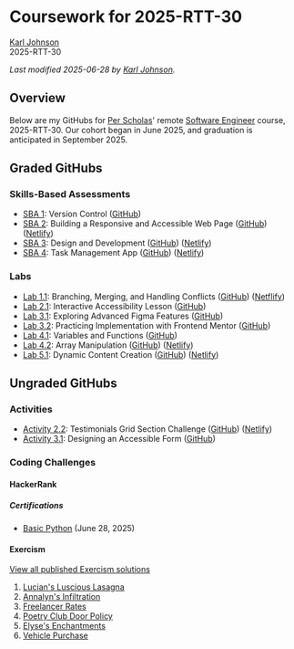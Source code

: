 # Coursework for 2025-RTT-30

[Karl Johnson](https://github.com/hirekarl)  
2025-RTT-30  

*Last modified <date datetime="2025-06-28">2025-06-28</date> by [Karl Johnson](https://github.com/hirekarl).*

## Overview
Below are my GitHubs for [Per Scholas](https://perscholas.org/)' remote [Software Engineer](https://perscholas.org/courses/software-engineer/software-engineer-new-york/) course, 2025-RTT-30. Our cohort began in <date datetime="2025-06">June 2025</date>, and graduation is anticipated in <date datetime="2025-09">September 2025</date>.

## Graded GitHubs
### Skills-Based Assessments
- [SBA 1](https://perscholas.instructure.com/courses/2754/assignments/524215?module_item_id=2196242): Version Control ([GitHub](https://github.com/hirekarl/version-control-simulation-karl-johnson))
- [SBA 2](https://ps-lms.vercel.app/curriculum/se/410/sba): Building a Responsive and Accessible Web Page ([GitHub](https://github.com/hirekarl/sba_02_accessibility)) ([Netlify](https://meek-pie-765715.netlify.app/))
- [SBA 3](https://perscholas.instructure.com/courses/2754/assignments/524221): Design and Development ([GitHub](https://github.com/hirekarl/sba_03_design_and_development)) ([Netlify](https://jovial-sundae-2c3d9f.netlify.app/))
- [SBA 4](https://ps-lms.vercel.app/curriculum/se/411/sba): Task Management App ([GitHub](https://github.com/hirekarl/sba_04_task_management_app)) ([Netlify](https://incredible-mousse-c22548.netlify.app/))

### Labs
- [Lab 1.1](https://perscholas.instructure.com/courses/2754/assignments/524068): Branching, Merging, and Handling Conflicts ([GitHub](https://github.com/hirekarl/2025-rtt-30_lab01_kj)) ([Netflify](https://fabulous-clafoutis-b18bb1.netlify.app/))
- [Lab 2.1](https://ps-lms.vercel.app/curriculum/se/410/lab-1): Interactive Accessibility Lesson ([GitHub](https://github.com/hirekarl/lab_2.1_accessible_web_design))
- [Lab 3.1](https://ps-lms.vercel.app/curriculum/se/326/lab-1): Exploring Advanced Figma Features ([GitHub](https://www.figma.com/proto/Ek3F4Zdmel96SkTt7nJoss/Lab-3.1?page-id=0%3A1&node-id=1-62&p=f&viewport=90%2C330%2C0.25&t=q26UB5hxzRC1B51P-1&scaling=scale-down&content-scaling=fixed))
- [Lab 3.2](https://ps-lms.vercel.app/curriculum/se/326/lab-2): Practicing Implementation with Frontend Mentor ([GitHub](https://github.com/hirekarl/lab_3.2_frontend_mentor))
- [Lab 4.1](https://ps-lms.vercel.app/curriculum/se/411/lab-1): Variables and Functions ([GitHub](https://github.com/hirekarl/lab_4.1_variables_functions))
- [Lab 4.2](https://ps-lms.vercel.app/curriculum/se/411/lab-2): Array Manipulation ([GitHub](https://github.com/hirekarl/lab_4.2_array_manipulation)) ([Netlify](https://effulgent-pudding-ae02a8.netlify.app/))
- [Lab 5.1](https://ps-lms.vercel.app/curriculum/se/412/lab-1): Dynamic Content Creation ([GitHub](https://github.com/hirekarl/lab_5.1_dynamic_content_creation)) ([Netlify](https://chic-rolypoly-8dd3ae.netlify.app/dynamic-shopping-cart/))

## Ungraded GitHubs
### Activities
- [Activity 2.2](https://www.frontendmentor.io/challenges/testimonials-grid-section-Nnw6J7Un7): Testimonials Grid Section Challenge ([GitHub](https://github.com/hirekarl/activity_2.2_flexbox_grid)) ([Netlify](https://elaborate-maamoul-9dd423.netlify.app/))
- [Activity 3.1](https://ps-lms.vercel.app/curriculum/se/410/lesson-3): Designing an Accessible Form ([GitHub](https://github.com/hirekarl/activity_3.1_aria.git))

### Coding Challenges
#### HackerRank

##### Certifications
- [Basic Python](https://www.hackerrank.com/certificates/f40c3ba62744) (<time datetime="2025-06-28">June 28, 2025</time>)

#### Exercism
[View all published Exercism solutions](https://exercism.org/profiles/hirekarl/solutions)
1. [Lucian's Luscious Lasagna](https://exercism.org/tracks/javascript/exercises/lasagna/solutions/hirekarl)
2. [Annalyn's Infiltration](https://exercism.org/tracks/javascript/exercises/annalyns-infiltration/solutions/hirekarl)
3. [Freelancer Rates](https://exercism.org/tracks/javascript/exercises/freelancer-rates/solutions/hirekarl)
4. [Poetry Club Door Policy](https://exercism.org/tracks/javascript/exercises/poetry-club-door-policy/solutions/hirekarl)
5. [Elyse's Enchantments](https://exercism.org/tracks/javascript/exercises/elyses-enchantments/solutions/hirekarl)
6. [Vehicle Purchase](https://exercism.org/tracks/javascript/exercises/vehicle-purchase/solutions/hirekarl)